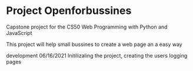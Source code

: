 # Project Openforbussines
Capstone project for the CS50 Web Programming with Python and JavaScript

This project will help small bussines to create a web page an a easy way



development
06/16/2021 Initilizaling the project, creating the users logging pages

